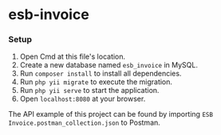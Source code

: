 # esb-invoice

### Setup
1. Open Cmd at this file's location.
2. Create a new database named `esb_invoice` in MySQL.
3. Run `composer install` to install all dependencies.
4. Run `php yii migrate` to execute the migration.
5. Run `php yii serve` to start the application.
6. Open `localhost:8080` at your browser.

The API example of this project can be found by importing `ESB Invoice.postman_collection.json` to Postman.